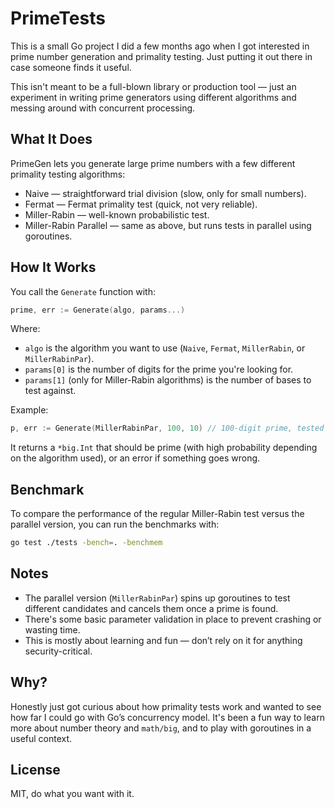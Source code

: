 # PrimeTests

This is a small Go project I did a few months ago when I got interested in prime number generation and primality testing. Just putting it out there in case someone finds it useful.

This isn't meant to be a full-blown library or production tool — just an experiment in writing prime generators using different algorithms and messing around with concurrent processing.

## What It Does

PrimeGen lets you generate large prime numbers with a few different primality testing algorithms:

* Naive — straightforward trial division (slow, only for small numbers).
* Fermat — Fermat primality test (quick, not very reliable).
* Miller-Rabin — well-known probabilistic test.
* Miller-Rabin Parallel — same as above, but runs tests in parallel using goroutines.

## How It Works

You call the `Generate` function with:

```go
prime, err := Generate(algo, params...)
```

Where:

* `algo` is the algorithm you want to use (`Naive`, `Fermat`, `MillerRabin`, or `MillerRabinPar`).
* `params[0]` is the number of digits for the prime you're looking for.
* `params[1]` (only for Miller-Rabin algorithms) is the number of bases to test against.

Example:

```go
p, err := Generate(MillerRabinPar, 100, 10) // 100-digit prime, tested with 10 bases
```

It returns a `*big.Int` that should be prime (with high probability depending on the algorithm used), or an error if something goes wrong.

## Benchmark

To compare the performance of the regular Miller-Rabin test versus the parallel version, you can run the benchmarks with:

```bash
go test ./tests -bench=. -benchmem
```

## Notes

* The parallel version (`MillerRabinPar`) spins up goroutines to test different candidates and cancels them once a prime is found.
* There's some basic parameter validation in place to prevent crashing or wasting time.
* This is mostly about learning and fun — don’t rely on it for anything security-critical.

## Why?

Honestly just got curious about how primality tests work and wanted to see how far I could go with Go’s concurrency model. It's been a fun way to learn more about number theory and `math/big`, and to play with goroutines in a useful context.

## License

MIT, do what you want with it.

